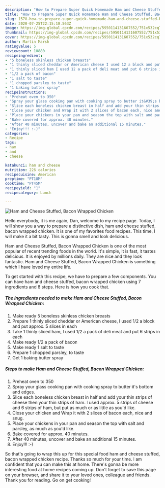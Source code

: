 ```yaml
---
description: "How to Prepare Super Quick Homemade Ham and Cheese Stuffed, Bacon Wrapped Chicken"
title: "How to Prepare Super Quick Homemade Ham and Cheese Stuffed, Bacon Wrapped Chicken"
slug: 1578-how-to-prepare-super-quick-homemade-ham-and-cheese-stuffed-bacon-wrapped-chicken
date: 2020-07-25T22:15:10.563Z
image: https://img-global.cpcdn.com/recipes/5950114131607552/751x532cq70/ham-and-cheese-stuffed-bacon-wrapped-chicken-recipe-main-photo.jpg
thumbnail: https://img-global.cpcdn.com/recipes/5950114131607552/751x532cq70/ham-and-cheese-stuffed-bacon-wrapped-chicken-recipe-main-photo.jpg
cover: https://img-global.cpcdn.com/recipes/5950114131607552/751x532cq70/ham-and-cheese-stuffed-bacon-wrapped-chicken-recipe-main-photo.jpg
author: Martin Marsh
ratingvalue: 5
reviewcount: 10880
recipeingredient:
- "5 boneless skinless chicken breasts"
- "1 thinly sliced cheddar or American cheese I used 12 a block and put approx 5 slices in each"
- "1 thinly sliced ham I used 12 a pack of deli meat and put 6 strips in each"
- "1/2 a pack of bacon"
- "1 salt to taste"
- "1 chopped parsley to taste"
- "1 baking butter spray"
recipeinstructions:
- "Preheat oven to 350"
- "Spray your glass cooking pan with cooking spray to butter it&#39;s bottom and edges."
- "Slice each boneless chicken breast in half and add your thin strips of cheese then your thin strips of ham. I used approx. 5 strips of cheese and 6 strips of ham, but put as much or as little as you&#39;d like."
- "Close your chicken and Wrap it with 2 slices of bacon each, nice and snug."
- "Place your chickens in your pan and season the top with salt and parsley, as much as you&#39;d like."
- "Bake covered for approx. 40 minutes."
- "After 40 minutes, uncover and bake an additional 15 minutes."
- "Enjoy!!! :-)"
categories:
- Recipe
tags:
- ham
- and
- cheese

katakunci: ham and cheese 
nutrition: 226 calories
recipecuisine: American
preptime: "PT18M"
cooktime: "PT45M"
recipeyield: "1"
recipecategory: Lunch

---
```



![Ham and Cheese Stuffed, Bacon Wrapped Chicken](https://img-global.cpcdn.com/recipes/5950114131607552/751x532cq70/ham-and-cheese-stuffed-bacon-wrapped-chicken-recipe-main-photo.jpg)

Hello everybody, it is me again, Dan, welcome to my recipe page. Today, I will show you a way to prepare a distinctive dish, ham and cheese stuffed, bacon wrapped chicken. It is one of my favorites food recipes. This time, I will make it a bit tasty. This is gonna smell and look delicious.

Ham and Cheese Stuffed, Bacon Wrapped Chicken is one of the most popular of recent trending foods in the world. It's simple, it is fast, it tastes delicious. It is enjoyed by millions daily. They are nice and they look fantastic. Ham and Cheese Stuffed, Bacon Wrapped Chicken is something which I have loved my entire life.




To get started with this recipe, we have to prepare a few components. You can have ham and cheese stuffed, bacon wrapped chicken using 7 ingredients and 8 steps. Here is how you cook that.

<!--inarticleads1-->

##### The ingredients needed to make Ham and Cheese Stuffed, Bacon Wrapped Chicken:

1. Make ready 5 boneless skinless chicken breasts
1. Prepare 1 thinly sliced cheddar or American cheese, I used 1/2 a block and put approx. 5 slices in each
1. Take 1 thinly sliced ham, I used 1/2 a pack of deli meat and put 6 strips in each
1. Make ready 1/2 a pack of bacon
1. Make ready 1 salt to taste
1. Prepare 1 chopped parsley, to taste
1. Get 1 baking butter spray




<!--inarticleads2-->

##### Steps to make Ham and Cheese Stuffed, Bacon Wrapped Chicken:

1. Preheat oven to 350
1. Spray your glass cooking pan with cooking spray to butter it&#39;s bottom and edges.
1. Slice each boneless chicken breast in half and add your thin strips of cheese then your thin strips of ham. I used approx. 5 strips of cheese and 6 strips of ham, but put as much or as little as you&#39;d like.
1. Close your chicken and Wrap it with 2 slices of bacon each, nice and snug.
1. Place your chickens in your pan and season the top with salt and parsley, as much as you&#39;d like.
1. Bake covered for approx. 40 minutes.
1. After 40 minutes, uncover and bake an additional 15 minutes.
1. Enjoy!!! :-)




So that's going to wrap this up for this special food ham and cheese stuffed, bacon wrapped chicken recipe. Thanks so much for your time. I am confident that you can make this at home. There's gonna be more interesting food at home recipes coming up. Don't forget to save this page on your browser, and share it to your loved ones, colleague and friends. Thank you for reading. Go on get cooking!
